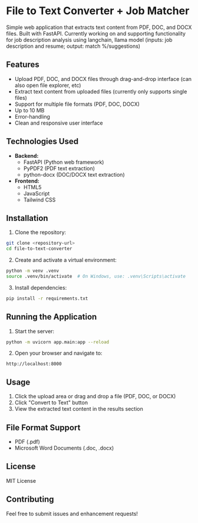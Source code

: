 # File to Text Converter + Job Matcher

Simple web application that extracts text content from PDF, DOC, and DOCX files. Built with FastAPI. Currently working on and supporting functionality for job description analysis using langchain, llama model (inputs: job description and resume; output: match %/suggestions)

## Features

- Upload PDF, DOC, and DOCX files through drag-and-drop interface (can also open file explorer, etc)
- Extract text content from uploaded files (currently only supports single files)
- Support for multiple file formats (PDF, DOC, DOCX)
- Up to 10 MB
- Error-handling
- Clean and responsive user interface

## Technologies Used

- **Backend:**
  - FastAPI (Python web framework)
  - PyPDF2 (PDF text extraction)
  - python-docx (DOC/DOCX text extraction)
- **Frontend:**
  - HTML5
  - JavaScript
  - Tailwind CSS 

## Installation

1. Clone the repository:
```bash
git clone <repository-url>
cd file-to-text-converter
```

2. Create and activate a virtual environment:
```bash
python -m venv .venv
source .venv/bin/activate  # On Windows, use: .venv\Scripts\activate
```

3. Install dependencies:
```bash
pip install -r requirements.txt
```

## Running the Application

1. Start the server:
```bash
python -m uvicorn app.main:app --reload
```

2. Open your browser and navigate to:
```
http://localhost:8000
```

## Usage

1. Click the upload area or drag and drop a file (PDF, DOC, or DOCX)
2. Click "Convert to Text" button
3. View the extracted text content in the results section

## File Format Support

- PDF (.pdf)
- Microsoft Word Documents (.doc, .docx)

## License

MIT License

## Contributing

Feel free to submit issues and enhancement requests! 
